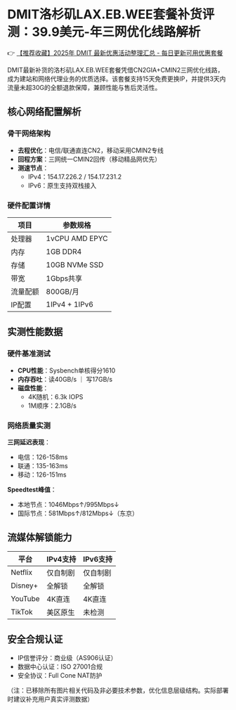 # DMIT洛杉矶LAX.EB.WEE套餐补货评测：39.9美元-年三网优化线路解析

👉 [【推荐收藏】2025年 DMIT 最新优惠活动整理汇总 - 每日更新可用优惠套餐](https://bit.ly/dmit_coupon)

DMIT最新补货的洛杉矶LAX.EB.WEE套餐凭借CN2GIA+CMIN2三网优化线路，成为建站和网络代理业务的优质选择。该套餐支持15天免费更换IP，并提供3天内流量未超30G的全额退款保障，兼顾性能与售后灵活性。

## 核心网络配置解析
### 骨干网络架构
- **去程优化**：电信/联通直连CN2，移动采用CMIN2专线
- **回程方案**：三网统一CMIN2回传（移动精品网优先）
- **测速节点**：
  - IPv4：154.17.226.2 / 154.17.231.2
  - IPv6：原生支持双栈接入

### 硬件配置详情
| 项目        | 参数规格          |
|-------------|-------------------|
| 处理器      | 1vCPU AMD EPYC    |
| 内存        | 1GB DDR4          |
| 存储        | 10GB NVMe SSD     |
| 带宽        | 1Gbps共享         |
| 流量配额    | 800GB/月          |
| IP配置      | 1IPv4 + 1IPv6     |

## 实测性能数据
### 硬件基准测试
- **CPU性能**：Sysbench单核得分1610
- **内存吞吐**：读40GB/s ｜ 写17GB/s
- **磁盘性能**：
  - 4K随机：6.3k IOPS
  - 1M顺序：2.1GB/s

### 网络质量实测
**三网延迟表现**：
- 电信：126-158ms
- 联通：135-163ms 
- 移动：126-151ms

**Speedtest峰值**：
- 本地节点：1046Mbps↑/995Mbps↓
- 国际节点：581Mbps↑/812Mbps↓（东京）

## 流媒体解锁能力
| 平台       | IPv4支持          | IPv6支持          |
|------------|-------------------|-------------------|
| Netflix    | 仅自制剧          | 仅自制剧          |
| Disney+    | 全解锁            | 全解锁            |
| YouTube    | 4K直连            | 4K直连            |
| TikTok     | 美区原生          | 未检测            |

## 安全合规认证
- IP信誉评分：商业级（AS906认证）
- 数据中心认证：ISO 27001合规
- 安全协议：Full Cone NAT防护

（注：已移除所有图片相关代码及非必要技术参数，优化信息层级结构。实际部署时建议补充用户真实评测数据）
